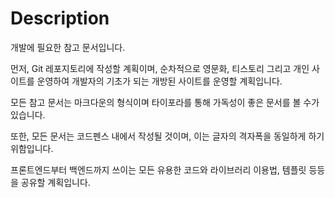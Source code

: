 # Description

개발에 필요한 참고 문서입니다.

먼저, Git 레포지토리에 작성할 계획이며, 순차적으로 영문화, 티스토리 그리고 개인 사이트를 운영하여 개발자의 기초가 되는 개방된 사이트를 운영할 계획입니다.

모든 참고 문서는 마크다운의 형식이며 타이포라를 통해 가독성이 좋은 문서를 볼 수가 있습니다.

또한, 모든 문서는 코드펜스 내에서 작성될 것이며, 이는 글자의 격자폭을 동일하게 하기 위함입니다.

프론트엔드부터 백엔드까지 쓰이는 모든 유용한 코드와 라이브러리 이용법, 템플릿 등등을 공유할 계획입니다.

